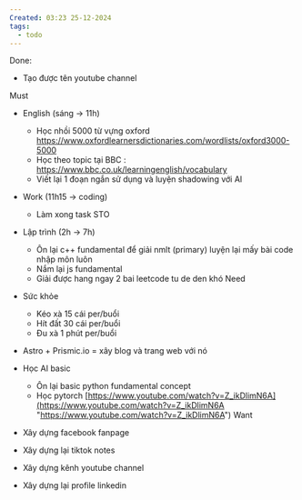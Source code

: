 ```yaml
---
Created: 03:23 25-12-2024
tags:
  - todo
---
```

Done:
- Tạo được tên youtube channel

Must
- English (sáng -> 11h)
	- Học nhồi 5000 từ vựng oxford https://www.oxfordlearnersdictionaries.com/wordlists/oxford3000-5000 
	- Học theo topic tại BBC : https://www.bbc.co.uk/learningenglish/vocabulary
	- Viết lại 1 đoạn ngắn sử dụng và luyện shadowing với AI
	  
-  Work (11h15 -> coding)
	- Làm xong task STO

- Lập trình (2h -> 7h)
	- Ôn lại c++ fundamental để giải nmlt (primary) luyện lại mấy bài code nhập môn luôn
	- Nắm lại js fundamental
	- Giải được hang ngay 2 bai leetcode tu de den khó
Need
- Sức khỏe
	- Kéo xà 15 cái per/buổi
	- Hít đất 30 cái per/buổi
	- Đu xà 1 phút per/buổi
- Astro + Prismic.io = xây blog và trang web với nó 
- Học AI basic
	- Ôn lại basic python fundamental concept 
	- Học pytorch [https://www.youtube.com/watch?v=Z_ikDlimN6A](https://www.youtube.com/watch?v=Z_ikDlimN6A "https://www.youtube.com/watch?v=Z_ikDlimN6A")
Want
- Xây dựng facebook fanpage
- Xây dựng lại tiktok notes 
- Xây dựng kênh youtube channel 
- Xây dựng lại profile linkedin

